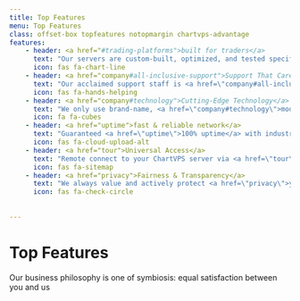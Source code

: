 ```yaml
---
title: Top Features
menu: Top Features
class: offset-box topfeatures notopmargin chartvps-advantage
features:
	- header: <a href="#trading-platforms">built for traders</a>
	  text: "Our servers are custom-built, optimized, and tested specifically for traders -  in other words they are rock-stable, capable of running <a href=\"#trading-platforms\">any platform</a>."
	  icon: fas fa-chart-line
    - header: <a href="company#all-inclusive-support">Support That Cares</a>
      text: "Our acclaimed support staff is <a href=\"company#all-inclusive-support\">highly skilled</a>, understands trader's needs and platform requirements, always fairly compensated, and based in Canada."
      icon: fas fa-hands-helping
    - header: <a href="company#technology">Cutting-Edge Technology</a>
      text: "We only use brand-name, <a href=\"company#technology\">modern hardware</a>, like Xeon CPUs, DDR4 RAM, and NVMe SSDs, ensuring your server and platforms run smoothly."
      icon: fa fa-cubes
    - header: <a href="uptime">fast & reliable network</a>
      text: "Guaranteed <a href=\"uptime\">100% uptime</a> with industry-leading 1-10Gbps network speeds, HFT-compliant latencies, and redundant Internet connections ensure you have best in class connectivity."
      icon: fas fa-cloud-upload-alt
    - header: <a href="tour">Universal Access</a>
      text: "Remote connect to your ChartVPS server via <a href=\"tour\">any device</a>: Windows, Mac, iOS, Android, Blackberry - all communication between you and VPS is encrypted."
      icon: fas fa-sitemap
    - header: <a href="privacy">Fairness & Transparency</a>
      text: "We always value and actively protect <a href=\"privacy\">your privacy</a>. What you see on this site is what you get - there is no small print, no nagging, and never any hidden conditions."
      icon: fas fa-check-circle
           
    
---
```


# Top <span class="planredtxt">Features</span>

Our business philosophy is one of symbiosis: equal satisfaction between you and us